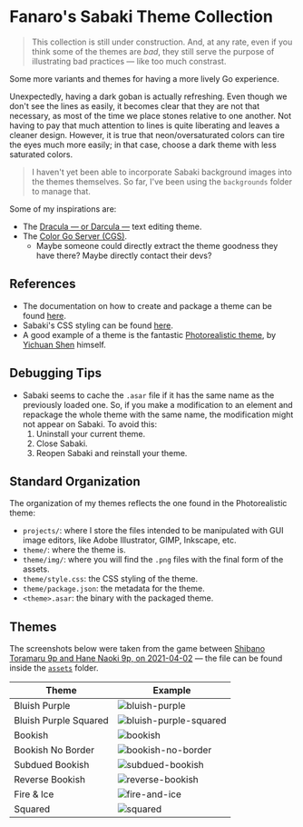 # Fanaro's Sabaki Theme Collection

> This collection is still under construction. And, at any rate, even if you think some of the themes are *bad*, they still serve the purpose of illustrating bad practices &mdash; like too much constrast.

Some more variants and themes for having a more lively Go experience.

Unexpectedly, having a dark goban is actually refreshing. Even though we don't see the lines as easily, it becomes clear that they are not that necessary, as most of the time we place stones relative to one another. Not having to pay that much attention to lines is quite liberating and leaves a cleaner design. However, it is true that neon/oversaturated colors can tire the eyes much more easily; in that case, choose a dark theme with less saturated colors.

> I haven't yet been able to incorporate Sabaki background images into the themes themselves. So far, I've been using the `backgrounds` folder to manage that.

Some of my inspirations are:

- The [Dracula &mdash; or Darcula &mdash;](https://draculatheme.com/) text editing theme.
- The [Color Go Server (CGS)](https://colorgoserver.com/).
    - Maybe someone could directly extract the theme goodness they have there? Maybe directly contact their devs?

## References

- The documentation on how to create and package a theme can be found [here](https://github.com/SabakiHQ/Sabaki/blob/master/docs/guides/create-themes.md).
- Sabaki's CSS styling can be found [here](https://github.com/SabakiHQ/Shudan/tree/master/docs#styling).
- A good example of a theme is the fantastic [Photorealistic theme](https://github.com/SabakiHQ/theme-photorealistic), by [Yichuan Shen](https://github.com/yishn) himself.

## Debugging Tips

- Sabaki seems to cache the `.asar` file if it has the same name as the previously loaded one. So, if you make a modification to an element and repackage the whole theme with the same name, the modification might not appear on Sabaki. To avoid this:
    1. Uninstall your current theme.
    1. Close Sabaki.
    1. Reopen Sabaki and reinstall your theme.

## Standard Organization

The organization of my themes reflects the one found in the Photorealistic theme:

- `projects/`: where I store the files intended to be manipulated with GUI image editors, like Adobe Illustrator, GIMP, Inkscape, etc.
- `theme/`: where the theme is.
- `theme/img/`: where you will find the `.png` files with the final form of the assets.
- `theme/style.css`: the CSS styling of the theme.
- `theme/package.json`: the metadata for the theme.
- `<theme>.asar`: the binary with the packaged theme.

## Themes

The screenshots below were taken from the game between [Shibano Toramaru 9p and Hane Naoki 9p, on 2021-04-02](http://go4go.net/go/games/sgfview/96076) &mdash; the file can be found inside the [`assets`](assets/) folder.

| Theme                 | Example                                                         |
| --------------------- | --------------------------------------------------------------- |
| Bluish Purple         | ![bluish-purple](screenshots/bluish_purple.png)                 |
| Bluish Purple Squared | ![bluish-purple-squared](screenshots/bluish_purple_squared.png) |
| Bookish               | ![bookish](screenshots/bookish.png)                             |
| Bookish No Border     | ![bookish-no-border](screenshots/bookish_no_border.png)         |
| Subdued Bookish       | ![subdued-bookish](screenshots/subdued_bookish.png)
| Reverse Bookish       | ![reverse-bookish](screenshots/reverse_bookish.png)             |
| Fire & Ice            | ![fire-and-ice](screenshots/fire_and_ice.png)                   |
| Squared               | ![squared](screenshots/squared.png)                             |
